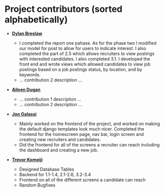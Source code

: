 # Project contributors (sorted alphabetically)

- **[Dylan Breslaw](https://github.com/dbreslaw21)**

  - I completed the report one pahase. As for the phase two I modified our model for post to allow for users to indicate interest. I also completed the part of 2.5 which allows recruiters to view postings with interested candidates. I also completed 3.1. I developed the front end and wrote views which allowed candidates to view job postings based on a job postings status, by location, and by keywords.
  - ... contribution 2 description ...

- **[Aileen Dugan](https://github.com/aileendugan)**

  - ... contribution 1 description ...
  - ... contribution 2 description ...

- **[Jon Galassi](https://github.com/jgalassi1)**

  - Mainly worked on the frontend of the project, and worked on making the default django templates look much nicer. Completed the frontend for the homescreen page, nav bar, login screen and creating new recruiters and candidates.
  - Did the frontend for all of the screens a recruiter can reach including the dashboard and creating a new job.

- **[Trevor Komeiji](https://github.com/tkomeiji20)**

  - Designed Database Tables
  - Backend for 1.1-1.4, 2.1-2.6, 3.2-3.4
  - Frontend on all of the different screens a candidate can reach
  - Random Bugfixes

